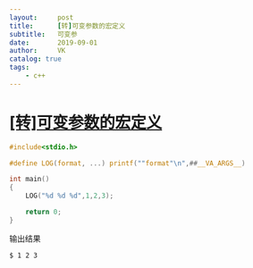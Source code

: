 ```yaml
---
layout:     post
title:      [转]可变参数的宏定义
subtitle:   可变参
date:       2019-09-01
author:     VK
catalog: true
tags:
    - c++
---
```


# [[转]可变参数的宏定义](https://www.cnblogs.com/caosiyang/archive/2012/08/21/2648870.html)

```c
#include<stdio.h>

#define LOG(format, ...) printf(""format"\n",##__VA_ARGS__)

int main()
{
	LOG("%d %d %d",1,2,3);

	return 0;
}

```

输出结果

```shell
$ 1 2 3
```

